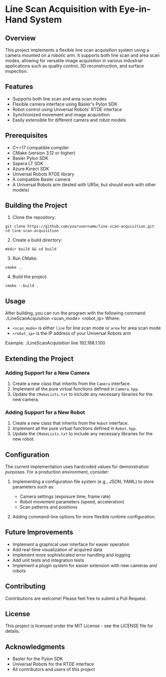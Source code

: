 # Line Scan Acquisition with Eye-in-Hand System

## Overview

This project implements a flexible line scan acquisition system using a camera mounted on a robotic arm. It supports both line scan and area scan modes, allowing for versatile image acquisition in various industrial applications such as quality control, 3D reconstruction, and surface inspection.

## Features

- Supports both line scan and area scan modes
- Flexible camera interface using Basler's Pylon SDK
- Robot control using Universal Robots' RTDE interface
- Synchronized movement and image acquisition
- Easily extensible for different camera and robot models

## Prerequisites

- C++17 compatible compiler
- CMake (version 3.12 or higher)
- Basler Pylon SDK
- Sapera LT SDK
- Azure Kinect SDK
- Universal Robots RTDE library
- A compatible Basler camera
- A Universal Robots arm (tested with UR5e, but should work with other models)

## Building the Project

1. Clone the repository:
```console
git clone https://github.com/yourusername/line-scan-acquisition.git
cd line-scan-acquisition
```
2. Create a build directory:
```console
mkdir build && cd build
```
3. Run CMake:
```console
cmake ..
```
4. Build the project:
```console
cmake --build .
```

## Usage
After building, you can run the program with the following command:
./LineScanAcquisition <scan_mode> <robot_ip>
Where:
- `<scan_mode>` is either `line` for line scan mode or `area` for area scan mode
- `<robot_ip>` is the IP address of your Universal Robots arm

Example:
./LineScanAcquisition line 192.168.1.100

## Extending the Project

### Adding Support for a New Camera

1. Create a new class that inherits from the `Camera` interface.
2. Implement all the pure virtual functions defined in `Camera.hpp`.
3. Update the `CMakeLists.txt` to include any necessary libraries for the new camera.

### Adding Support for a New Robot

1. Create a new class that inherits from the `Robot` interface.
2. Implement all the pure virtual functions defined in `Robot.hpp`.
3. Update the `CMakeLists.txt` to include any necessary libraries for the new robot.

## Configuration

The current implementation uses hardcoded values for demonstration purposes. For a production environment, consider:

1. Implementing a configuration file system (e.g., JSON, YAML) to store parameters such as:
   - Camera settings (exposure time, frame rate)
   - Robot movement parameters (speed, acceleration)
   - Scan patterns and positions

2. Adding command-line options for more flexible runtime configuration.

## Future Improvements

- Implement a graphical user interface for easier operation
- Add real-time visualization of acquired data
- Implement more sophisticated error handling and logging
- Add unit tests and integration tests
- Implement a plugin system for easier extension with new cameras and robots

## Contributing

Contributions are welcome! Please feel free to submit a Pull Request.

## License

This project is licensed under the MIT License - see the LICENSE file for details.

## Acknowledgments

- Basler for the Pylon SDK
- Universal Robots for the RTDE interface
- All contributors and users of this project